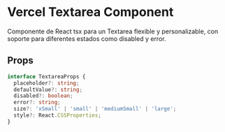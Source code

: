 # Vercel Textarea Component

Componente de React tsx para un Textarea flexible y personalizable, con soporte para diferentes estados como disabled y error.

## Props

```typescript
interface TextareaProps {
  placeholder?: string;
  defaultValue?: string;
  disabled?: boolean;
  error?: string;
  size?: 'xSmall' | 'small' | 'mediumSmall' | 'large';
  style?: React.CSSProperties;
}
